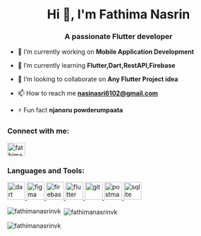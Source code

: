 <h1 align="center">Hi 👋, I'm Fathima Nasrin</h1>
<h3 align="center">A passionate Flutter developer</h3>

- 🔭 I’m currently working on **Mobile Application Development**

- 🌱 I’m currently learning **Flutter,Dart,RestAPI,Firebase**

- 👯 I’m looking to collaborate on **Any Flutter Project idea**

- 📫 How to reach me **nasinasri6102@gmail.com**

- ⚡ Fun fact **njanoru powderumpaata**

<h3 align="left">Connect with me:</h3>
<p align="left">
<a href="https://linkedin.com/in/fathimanasrinvk" target="blank"><img align="center" src="https://raw.githubusercontent.com/rahuldkjain/github-profile-readme-generator/master/src/images/icons/Social/linked-in-alt.svg" alt="fathimanasrinvk" height="30" width="40" /></a>
</p>

<h3 align="left">Languages and Tools:</h3>
<p align="left"> <a href="https://dart.dev" target="_blank" rel="noreferrer"> <img src="https://www.vectorlogo.zone/logos/dartlang/dartlang-icon.svg" alt="dart" width="40" height="40"/> </a> <a href="https://www.figma.com/" target="_blank" rel="noreferrer"> <img src="https://www.vectorlogo.zone/logos/figma/figma-icon.svg" alt="figma" width="40" height="40"/> </a> <a href="https://firebase.google.com/" target="_blank" rel="noreferrer"> <img src="https://www.vectorlogo.zone/logos/firebase/firebase-icon.svg" alt="firebase" width="40" height="40"/> </a> <a href="https://flutter.dev" target="_blank" rel="noreferrer"> <img src="https://www.vectorlogo.zone/logos/flutterio/flutterio-icon.svg" alt="flutter" width="40" height="40"/> </a> <a href="https://git-scm.com/" target="_blank" rel="noreferrer"> <img src="https://www.vectorlogo.zone/logos/git-scm/git-scm-icon.svg" alt="git" width="40" height="40"/> </a> <a href="https://postman.com" target="_blank" rel="noreferrer"> <img src="https://www.vectorlogo.zone/logos/getpostman/getpostman-icon.svg" alt="postman" width="40" height="40"/> </a> <a href="https://www.sqlite.org/" target="_blank" rel="noreferrer"> <img src="https://www.vectorlogo.zone/logos/sqlite/sqlite-icon.svg" alt="sqlite" width="40" height="40"/> </a> </p>

<p><img align="left" src="https://github-readme-stats.vercel.app/api/top-langs?username=fathimanasrinvk&show_icons=true&locale=en&layout=compact" alt="fathimanasrinvk" /></p>

<p>&nbsp;<img align="center" src="https://github-readme-stats.vercel.app/api?username=fathimanasrinvk&show_icons=true&locale=en" alt="fathimanasrinvk" /></p>

<p><img align="center" src="https://github-readme-streak-stats.herokuapp.com/?user=fathimanasrinvk&" alt="fathimanasrinvk" /></p>
